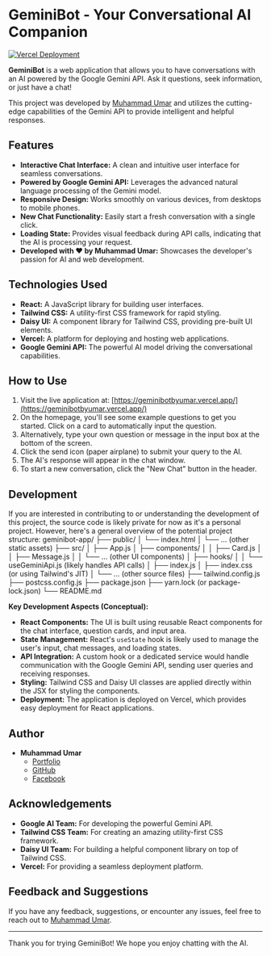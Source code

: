 # GeminiBot - Your Conversational AI Companion

[![Vercel Deployment](https://vercel.com/api/www/button?url=https%3A%2F%2Fgeminibotbyumar.vercel.app%2F)](https://geminibotbyumar.vercel.app/)

**GeminiBot** is a web application that allows you to have conversations with an AI powered by the Google Gemini API. Ask it questions, seek information, or just have a chat!

This project was developed by [Muhammad Umar](https://mu-portfolio.web.app/) and utilizes the cutting-edge capabilities of the Gemini API to provide intelligent and helpful responses.

## Features

* **Interactive Chat Interface:** A clean and intuitive user interface for seamless conversations.
* **Powered by Google Gemini API:** Leverages the advanced natural language processing of the Gemini model.
* **Responsive Design:** Works smoothly on various devices, from desktops to mobile phones.
* **New Chat Functionality:** Easily start a fresh conversation with a single click.
* **Loading State:** Provides visual feedback during API calls, indicating that the AI is processing your request.
* **Developed with ❤️ by Muhammad Umar:** Showcases the developer's passion for AI and web development.

## Technologies Used

* **React:** A JavaScript library for building user interfaces.
* **Tailwind CSS:** A utility-first CSS framework for rapid styling.
* **Daisy UI:** A component library for Tailwind CSS, providing pre-built UI elements.
* **Vercel:** A platform for deploying and hosting web applications.
* **Google Gemini API:** The powerful AI model driving the conversational capabilities.

## How to Use

1.  Visit the live application at: [https://geminibotbyumar.vercel.app/](https://geminibotbyumar.vercel.app/)
2.  On the homepage, you'll see some example questions to get you started. Click on a card to automatically input the question.
3.  Alternatively, type your own question or message in the input box at the bottom of the screen.
4.  Click the send icon (paper airplane) to submit your query to the AI.
5.  The AI's response will appear in the chat window.
6.  To start a new conversation, click the "New Chat" button in the header.

## Development

If you are interested in contributing to or understanding the development of this project, the source code is likely private for now as it's a personal project. However, here's a general overview of the potential project structure:
geminibot-app/
├── public/
│   └── index.html
│   └── ... (other static assets)
├── src/
│   ├── App.js
│   ├── components/
│   │   ├── Card.js
│   │   ├── Message.js
│   │   └── ... (other UI components)
│   ├── hooks/
│   │   └── useGeminiApi.js (likely handles API calls)
│   ├── index.js
│   ├── index.css (or using Tailwind's JIT)
│   └── ... (other source files)
├── tailwind.config.js
├── postcss.config.js
├── package.json
├── yarn.lock (or package-lock.json)
└── README.md

**Key Development Aspects (Conceptual):**

* **React Components:** The UI is built using reusable React components for the chat interface, question cards, and input area.
* **State Management:** React's `useState` hook is likely used to manage the user's input, chat messages, and loading states.
* **API Integration:** A custom hook or a dedicated service would handle communication with the Google Gemini API, sending user queries and receiving responses.
* **Styling:** Tailwind CSS and Daisy UI classes are applied directly within the JSX for styling the components.
* **Deployment:** The application is deployed on Vercel, which provides easy deployment for React applications.

## Author

* **Muhammad Umar**
    * [Portfolio](https://mu-portfolio.web.app/)
    * [GitHub](https://github.com/Umar-Raza)
    * [Facebook](https://facebook.com/muhammadumar63)

## Acknowledgements

* **Google AI Team:** For developing the powerful Gemini API.
* **Tailwind CSS Team:** For creating an amazing utility-first CSS framework.
* **Daisy UI Team:** For building a helpful component library on top of Tailwind CSS.
* **Vercel:** For providing a seamless deployment platform.

## Feedback and Suggestions

If you have any feedback, suggestions, or encounter any issues, feel free to reach out to [Muhammad Umar](mailto:umardev92@gmail.com).

---

Thank you for trying GeminiBot! We hope you enjoy chatting with the AI.
